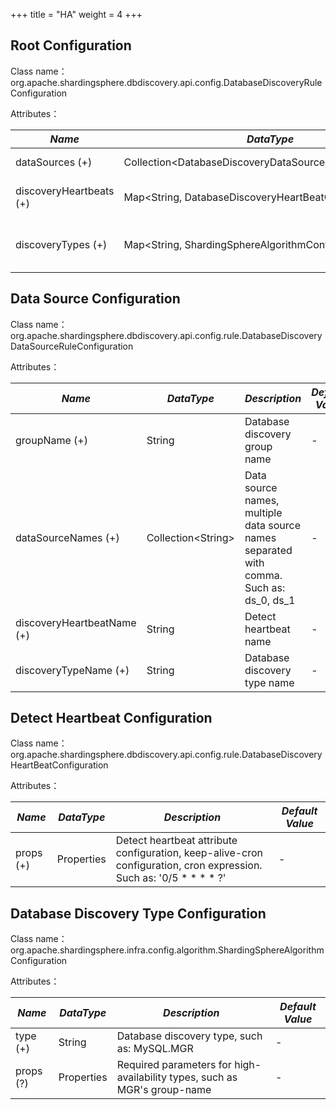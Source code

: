 +++
title = "HA"
weight = 4
+++

## Root Configuration

Class name：org.apache.shardingsphere.dbdiscovery.api.config.DatabaseDiscoveryRuleConfiguration

Attributes：

| *Name*                      | *DataType*                                                   | *Description*                         |
| -------------------------  | ------------------------------------------------------------- | ------------------------------------- |
| dataSources (+)            | Collection\<DatabaseDiscoveryDataSourceRuleConfiguration\>    | Data source configuration             |
| discoveryHeartbeats (+)    | Map\<String, DatabaseDiscoveryHeartBeatConfiguration\>        | Detect heartbeat configuration        |
| discoveryTypes (+)         | Map\<String, ShardingSphereAlgorithmConfiguration\>           | Database discovery type configuration |

## Data Source Configuration

Class name：org.apache.shardingsphere.dbdiscovery.api.config.rule.DatabaseDiscoveryDataSourceRuleConfiguration

Attributes：

| *Name*                     | *DataType*           | *Description*                                                                            | *Default Value* |
| -------------------------- | -------------------- | ---------------------------------------------------------------------------------------- | -------------- |
| groupName (+)              | String               | Database discovery group name                                                            | -              |
| dataSourceNames (+)        | Collection\<String\> | Data source names, multiple data source names separated with comma. Such as: ds_0, ds_1  | -              |
| discoveryHeartbeatName (+) | String               | Detect heartbeat name                                                                    | -              |
| discoveryTypeName (+)      | String               | Database discovery type name                                                             | -              |

## Detect Heartbeat Configuration

Class name：org.apache.shardingsphere.dbdiscovery.api.config.rule.DatabaseDiscoveryHeartBeatConfiguration

Attributes：

| *Name*                     | *DataType*             | *Description*                                                                                                      | *Default Value* |
| -------------------------- | ---------------------- | ------------------------------------------------------------------------------------------------------------------ | --------------- |
| props (+)                  | Properties             | Detect heartbeat attribute configuration, keep-alive-cron configuration, cron expression. Such as: '0/5 * * * * ?' | -               |

## Database Discovery Type Configuration

Class name：org.apache.shardingsphere.infra.config.algorithm.ShardingSphereAlgorithmConfiguration

Attributes：

| *Name*                     | *DataType*             | *Description*                                                                   | *Default Value* |
| -------------------------- | ---------------------- | ------------------------------------------------------------------------------- | --------------- |
| type (+)                   | String                 | Database discovery type, such as: MySQL.MGR                                     | -               |
| props (?)                  | Properties             | Required parameters for high-availability types, such as MGR's group-name       | -               |
